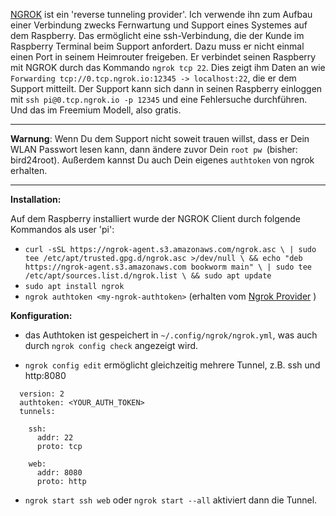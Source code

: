 <!--keywords[Fernsupport,ngrok,ssh]-->

[NGROK](https://ngrok.com/) ist ein 'reverse tunneling provider'. Ich verwende ihn zum Aufbau einer Verbindung zwecks Fernwartung und Support eines Systemes auf dem Raspberry. Das ermöglicht eine ssh-Verbindung, die der Kunde im Raspberry Terminal beim Support anfordert. Dazu muss er nicht einmal einen Port in seinem Heimrouter freigeben. Er verbindet seinen Raspberry mit NGROK durch das Kommando `ngrok tcp 22`. Dies zeigt ihm Daten an wie `Forwarding tcp://0.tcp.ngrok.io:12345 -> localhost:22`, die er dem Support mitteilt. Der Support kann sich dann in seinen Raspberry einloggen mit `ssh pi@0.tcp.ngrok.io -p 12345` und eine Fehlersuche durchführen. Und das im Freemium Modell, also gratis.

---

**Warnung**: Wenn Du dem Support nicht soweit trauen willst, dass er Dein WLAN Passwort lesen kann, dann ändere zuvor Dein `root pw `(bisher: bird24root). Außerdem kannst Du auch Dein eigenes `authtoken` von ngrok erhalten.

---

**Installation:** 

Auf dem Raspberry installiert wurde der NGROK Client durch folgende Kommandos als user 'pi':

- `curl -sSL https://ngrok-agent.s3.amazonaws.com/ngrok.asc \
    | sudo tee /etc/apt/trusted.gpg.d/ngrok.asc >/dev/null \
    && echo "deb https://ngrok-agent.s3.amazonaws.com bookworm main" \
    | sudo tee /etc/apt/sources.list.d/ngrok.list \
    && sudo apt update`
- `sudo apt install ngrok`
- `ngrok authtoken <my-ngrok-authtoken>` (erhalten vom [Ngrok Provider](https://dashboard.ngrok.com/authtokens) )



**Konfiguration:** 

- das Authtoken ist gespeichert in `~/.config/ngrok/ngrok.yml`, was auch durch `ngrok config check` angezeigt wird.

- `ngrok config edit` ermöglicht gleichzeitig mehrere Tunnel, z.B. ssh und http:8080 
```
  version: 2
  authtoken: <YOUR_AUTH_TOKEN> 
  tunnels:

    ssh:
      addr: 22
      proto: tcp

    web:
      addr: 8080
      proto: http
```
- `ngrok start ssh web` oder `ngrok start --all` aktiviert dann die Tunnel.

